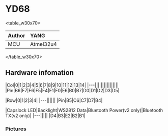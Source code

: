 # YD68

<table_w30x70>

|Author |YANG |
|:--- |:--- |
|MCU|Atmel32u4|

</table_w30x70>

## Hardware infomation

|Col|0|1|2|3|4|5|6|7|8|9|10|11|12|13|14|
|---||||||||||||||||
|Pin|B6|F7|F6|F5|F4|F1|F0|E6|B0|B7|D0|D1|D2|D3|D5|

|Row|0|1|2|3|4|
|---||||||
|Pin|B5|C6|C7|D7|B4|

|Capslock LED|Backlight|WS2812 Data|Bluetooth Power(v2 only)|Bluetooth TX(v2 only)|
|---|||||
|D4|B3|E2|B2|B1|

### Pictures

